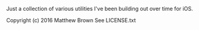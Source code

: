 Just a collection of various utilities I've been building out over time for iOS.

Copyright (c) 2016 Matthew Brown
See LICENSE.txt

